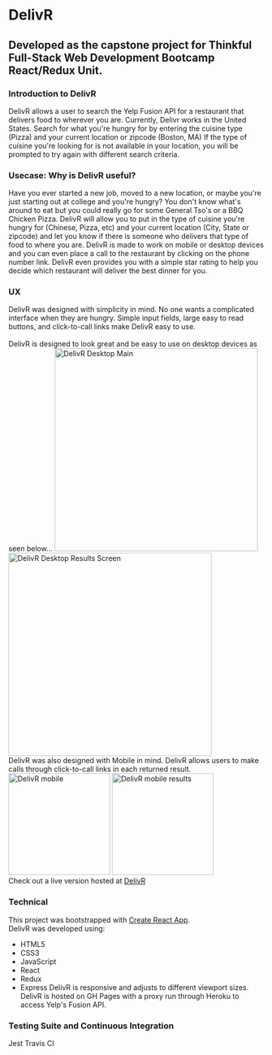 # DelivR
## Developed as the capstone project for Thinkful Full-Stack Web Development Bootcamp React/Redux Unit.
### Introduction to DelivR
DelivR allows a user to search the Yelp Fusion API for a restaurant that delivers food to wherever you are.  Currently, Delivr works in the United States.
Search for what you're hungry for by entering the cuisine type (Pizza) and your current location or zipcode (Boston, MA)
If the type of cuisine you're looking for is not available in your location, you will be prompted to try again with different search criteria.
### Usecase:  Why is DelivR useful?
Have you ever started a new job, moved to a new location, or maybe you're just starting out at college and you're hungry?  You don't know what's around to eat
but you could really go for some General Tso's or a BBQ Chicken Pizza.  DelivR will allow you to put in the type of cuisine you're hungry for (Chinese, Pizza, etc) and your current location (City, State or zipcode) and let you know if there is someone who delivers that type of food to where you are.  DelivR is made to work on mobile or desktop devices and you can even place a call to the restaurant by clicking on the phone number link.  DelivR even provides you with a simple star rating to help you decide which restaurant will deliver the best dinner for you.
### UX
DelivR was designed with simplicity in mind.  No one wants a complicated interface when they are hungry.  Simple input fields, large easy to read buttons, and click-to-call links make DelivR easy to use.  
<br>
DelivR is designed to look great and be easy to use on desktop devices as seen below...
<img alt="DelivR Desktop Main" src="https://github.com/Kellator/delivr-react-app/blob/master/src/DelivR_SS/desktop_main.PNG" width="400px" />
<img alt="DelivR Desktop Results Screen" src="https://github.com/Kellator/delivr-react-app/blob/master/src/DelivR_SS/desktop_results.PNG" width="400px" />
<br>
DelivR was also designed with Mobile in mind.  DelivR allows users to make calls through click-to-call links in each returned result.<br>
<img alt="DelivR mobile" src="https://github.com/Kellator/delivr-react-app/blob/master/src/DelivR_SS/mobile_main.PNG" width="200px" />
<img alt="DelivR mobile results" src="https://github.com/Kellator/delivr-react-app/blob/master/src/DelivR_SS/mobile_results.PNG" width="200px" />
<br>
Check out a live version hosted at [DelivR](https://kellator.github.io/DelivR/#/)
### Technical
This project was bootstrapped with [Create React App](https://github.com/facebookincubator/create-react-app).  
DelivR was developed using: 
- HTML5
- CSS3
- JavaScript
- React
- Redux
- Express
DelivR is responsive and adjusts to different viewport sizes.  
DelivR is hosted on GH Pages with a proxy run through Heroku to access Yelp's Fusion API.
### Testing Suite and Continuous Integration
Jest
Travis CI